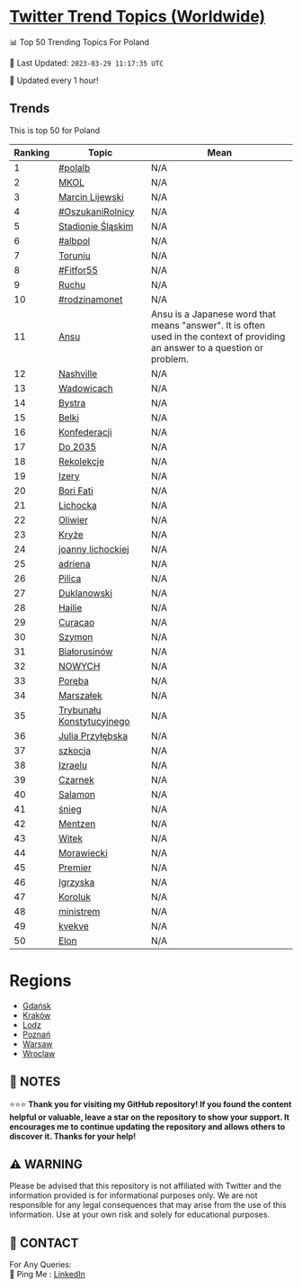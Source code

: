 [Twitter Trend Topics (Worldwide)](https://github.com/ErcinDedeoglu/Twitter-Trend-Topics)
==========


📊 Top 50 Trending Topics For Poland

📆 Last Updated: `2023-03-29 11:17:35 UTC`

🔧 Updated every 1 hour!


## Trends

This is top 50 for Poland

| Ranking | Topic | Mean |
| ------- | ------------ | ------------ |
| 1 | [#polalb](http://twitter.com/search?q=%23polalb) | N/A |
| 2 | [MKOL](http://twitter.com/search?q=MKOL) | N/A |
| 3 | [Marcin Lijewski](http://twitter.com/search?q=Marcin+Lijewski) | N/A |
| 4 | [#OszukaniRolnicy](http://twitter.com/search?q=%23OszukaniRolnicy) | N/A |
| 5 | [Stadionie Śląskim](http://twitter.com/search?q=Stadionie+%c5%9al%c4%85skim) | N/A |
| 6 | [#albpol](http://twitter.com/search?q=%23albpol) | N/A |
| 7 | [Toruniu](http://twitter.com/search?q=Toruniu) | N/A |
| 8 | [#Fitfor55](http://twitter.com/search?q=%23Fitfor55) | N/A |
| 9 | [Ruchu](http://twitter.com/search?q=Ruchu) | N/A |
| 10 | [#rodzinamonet](http://twitter.com/search?q=%23rodzinamonet) | N/A |
| 11 | [Ansu](http://twitter.com/search?q=Ansu) | Ansu is a Japanese word that means "answer". It is often used in the context of providing an answer to a question or problem. |
| 12 | [Nashville](http://twitter.com/search?q=Nashville) | N/A |
| 13 | [Wadowicach](http://twitter.com/search?q=Wadowicach) | N/A |
| 14 | [Bystra](http://twitter.com/search?q=Bystra) | N/A |
| 15 | [Belki](http://twitter.com/search?q=Belki) | N/A |
| 16 | [Konfederacji](http://twitter.com/search?q=Konfederacji) | N/A |
| 17 | [Do 2035](http://twitter.com/search?q=Do+2035) | N/A |
| 18 | [Rekolekcje](http://twitter.com/search?q=Rekolekcje) | N/A |
| 19 | [Izery](http://twitter.com/search?q=Izery) | N/A |
| 20 | [Bori Fati](http://twitter.com/search?q=Bori+Fati) | N/A |
| 21 | [Lichocka](http://twitter.com/search?q=Lichocka) | N/A |
| 22 | [Oliwier](http://twitter.com/search?q=Oliwier) | N/A |
| 23 | [Kryże](http://twitter.com/search?q=Kry%c5%bce) | N/A |
| 24 | [joanny lichockiej](http://twitter.com/search?q=joanny+lichockiej) | N/A |
| 25 | [adriena](http://twitter.com/search?q=adriena) | N/A |
| 26 | [Pilica](http://twitter.com/search?q=Pilica) | N/A |
| 27 | [Duklanowski](http://twitter.com/search?q=Duklanowski) | N/A |
| 28 | [Hailie](http://twitter.com/search?q=Hailie) | N/A |
| 29 | [Curacao](http://twitter.com/search?q=Curacao) | N/A |
| 30 | [Szymon](http://twitter.com/search?q=Szymon) | N/A |
| 31 | [Białorusinów](http://twitter.com/search?q=Bia%c5%82orusin%c3%b3w) | N/A |
| 32 | [NOWYCH](http://twitter.com/search?q=NOWYCH) | N/A |
| 33 | [Poręba](http://twitter.com/search?q=Por%c4%99ba) | N/A |
| 34 | [Marszałek](http://twitter.com/search?q=Marsza%c5%82ek) | N/A |
| 35 | [Trybunału Konstytucyjnego](http://twitter.com/search?q=Trybuna%c5%82u+Konstytucyjnego) | N/A |
| 36 | [Julia Przyłębska](http://twitter.com/search?q=Julia+Przy%c5%82%c4%99bska) | N/A |
| 37 | [szkocja](http://twitter.com/search?q=szkocja) | N/A |
| 38 | [Izraelu](http://twitter.com/search?q=Izraelu) | N/A |
| 39 | [Czarnek](http://twitter.com/search?q=Czarnek) | N/A |
| 40 | [Salamon](http://twitter.com/search?q=Salamon) | N/A |
| 41 | [śnieg](http://twitter.com/search?q=%c5%9bnieg) | N/A |
| 42 | [Mentzen](http://twitter.com/search?q=Mentzen) | N/A |
| 43 | [Witek](http://twitter.com/search?q=Witek) | N/A |
| 44 | [Morawiecki](http://twitter.com/search?q=Morawiecki) | N/A |
| 45 | [Premier](http://twitter.com/search?q=Premier) | N/A |
| 46 | [Igrzyska](http://twitter.com/search?q=Igrzyska) | N/A |
| 47 | [Koroluk](http://twitter.com/search?q=Koroluk) | N/A |
| 48 | [ministrem](http://twitter.com/search?q=ministrem) | N/A |
| 49 | [kvekve](http://twitter.com/search?q=kvekve) | N/A |
| 50 | [Elon](http://twitter.com/search?q=Elon) | N/A |



# Regions

* [Gdańsk](</Poland/Gdańsk.md>)
* [Kraków](</Poland/Kraków.md>)
* [Lodz](</Poland/Lodz.md>)
* [Poznań](</Poland/Poznań.md>)
* [Warsaw](</Poland/Warsaw.md>)
* [Wroclaw](</Poland/Wroclaw.md>)



## 📝 NOTES

⭐⭐⭐ **Thank you for visiting my GitHub repository! If you found the content helpful or valuable, leave a star on the repository to show your support. It encourages me to continue updating the repository and allows others to discover it. Thanks for your help!**


## ⚠️ WARNING

Please be advised that this repository is not affiliated with Twitter and the information provided is for informational purposes only. We are not responsible for any legal consequences that may arise from the use of this information. Use at your own risk and solely for educational purposes.


## 📨 CONTACT

 For Any Queries:  
            🏓 Ping Me : [LinkedIn](https://www.linkedin.com/in/ercindedeoglu/)
